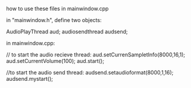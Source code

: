 how to use these files in mainwindow.cpp

in "mainwindow.h", define two objects:

AudioPlayThread aud;
audiosendthread audsend;

in mainwindow.cpp:

// to start the audio recieve thread:
aud.setCurrenSampletInfo(8000,16,1);
aud.setCurrentVolume(100);
aud.start();

//to start the audio send thread:
audsend.setaudioformat(8000,1,16);
audsend.mystart();

